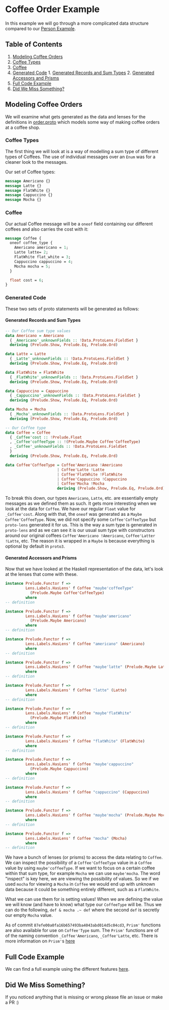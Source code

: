 # Coffee Order Example

In this example we will go through a more complicated data structure compared to our [Person Example](../person/README.md).

## Table of Contents

1. [Modeling Coffee Orders](#modeling-coffee-orders)
  1. [Coffee Types](#coffee-types)
  2. [Coffee](#coffee)
  3. [Generated Code](#generated-code)
    1. [Generated Records and Sum Types](#generated-records-and-sum-types)
    2. [Generated Accessors and Prisms](#generated-accessors-and-prisms)
2. [Full Code Example](#full-code-example)
3. [Did We Miss Something?](#did-we-miss-something)

## Modeling Coffee Orders

We will examine what gets generated as the data and lenses for the definitions in [order.proto](./proto/src/coffee/order.proto)
which models some way of making coffee orders at a coffee shop.

### Coffee Types
The first thing we will look at is a way of modelling a sum type of different types of Coffees. The use of individual messages over an `Enum` was for a cleaner look to the messages.

Our set of Coffee types:
``` protobuf
message Americano {}
message Latte {}
message FlatWhite {}
message Cappuccino {}
message Mocha {}
```

### Coffee
Our actual Coffee message will be a `oneof` field containing our different coffees and also carries the cost with it:
``` protobuf
message Coffee {
  oneof coffee_type {
    Americano americano = 1;
    Latte latte= 2;
    FlatWhite flat_white = 3;
    Cappuccino cappuccino = 4;
    Mocha mocha = 5;
  }

  float cost = 6;
}

```

### Generated Code
These two sets of proto statements will be generated as follows:

#### Generated Records and Sum Types
``` haskell
-- Our Coffee sum type values
data Americano = Americano
  { _Americano'_unknownFields :: !Data.ProtoLens.FieldSet }
  deriving (Prelude.Show, Prelude.Eq, Prelude.Ord)

data Latte = Latte
  { _Latte'_unknownFields :: !Data.ProtoLens.FieldSet }
  deriving (Prelude.Show, Prelude.Eq, Prelude.Ord)

data FlatWhite = FlatWhite
  { _FlatWhite'_unknownFields :: !Data.ProtoLens.FieldSet }
  deriving (Prelude.Show, Prelude.Eq, Prelude.Ord)

data Cappuccino = Cappuccino
  { _Cappuccino'_unknownFields :: !Data.ProtoLens.FieldSet }
  deriving (Prelude.Show, Prelude.Eq, Prelude.Ord)

data Mocha = Mocha
  { _Mocha'_unknownFields :: !Data.ProtoLens.FieldSet }
  deriving (Prelude.Show, Prelude.Eq, Prelude.Ord)
```

``` haskell
-- Our Coffee type
data Coffee = Coffee
  { _Coffee'cost :: !Prelude.Float
  , _Coffee'coffeeType :: !(Prelude.Maybe Coffee'CoffeeType)
  , _Coffee'_unknownFields :: !Data.ProtoLens.FieldSet
  }
  deriving (Prelude.Show, Prelude.Eq, Prelude.Ord)

data Coffee'CoffeeType = Coffee'Americano !Americano
                       | Coffee'Latte !Latte
                       | Coffee'FlatWhite !FlatWhite
                       | Coffee'Cappuccino !Cappuccino
                       | Coffee'Mocha !Mocha
                       deriving (Prelude.Show, Prelude.Eq, Prelude.Ord)
```

To break this down, our types `Americano`, `Latte`, etc. are essentially empty messages as we defined them as such. It gets more interesting when we look at the data for `Coffee`. We have our regular `Float` value for `_Coffee'cost`. Along with that, the `oneof` was generated as a `Maybe Coffee'CoffeeType`. Now, we did not specify some `Coffee'CoffeeType` but `proto-lens` generated it for us. This is the way a sum type is generated in `proto-lens` and as we can see it is our usual sum type with constructors around our original coffees `Coffee'Americano !Americano`, `Coffee'Latter !Latte`, etc. The reason it is wrapped in a `Maybe` is because everything is optional by default in `proto3`.

#### Generated Accessors and Prisms

Now that we have looked at the Haskell representation of the data, let's look at the lenses that come with these.

``` haskell
instance Prelude.Functor f =>
         Lens.Labels.HasLens' f Coffee "maybe'coffeeType"
           (Prelude.Maybe Coffee'CoffeeType)
         where
-- definition

instance Prelude.Functor f =>
         Lens.Labels.HasLens' f Coffee "maybe'americano"
           (Prelude.Maybe Americano)
         where
-- definition

instance Prelude.Functor f =>
         Lens.Labels.HasLens' f Coffee "americano" (Americano)
         where
-- definition

instance Prelude.Functor f =>
         Lens.Labels.HasLens' f Coffee "maybe'latte" (Prelude.Maybe Latte)
         where
-- definition

instance Prelude.Functor f =>
         Lens.Labels.HasLens' f Coffee "latte" (Latte)
         where
-- definition

instance Prelude.Functor f =>
         Lens.Labels.HasLens' f Coffee "maybe'flatWhite"
           (Prelude.Maybe FlatWhite)
         where
-- definition

instance Prelude.Functor f =>
         Lens.Labels.HasLens' f Coffee "flatWhite" (FlatWhite)
         where
-- definition

instance Prelude.Functor f =>
         Lens.Labels.HasLens' f Coffee "maybe'cappuccino"
           (Prelude.Maybe Cappuccino)
         where
-- definition

instance Prelude.Functor f =>
         Lens.Labels.HasLens' f Coffee "cappuccino" (Cappuccino)
         where
-- definition

instance Prelude.Functor f =>
         Lens.Labels.HasLens' f Coffee "maybe'mocha" (Prelude.Maybe Mocha)
         where
-- definition

instance Prelude.Functor f =>
         Lens.Labels.HasLens' f Coffee "mocha" (Mocha)
         where
-- definition
```

We have a bunch of lenses (or prisms) to access the data relating to `Coffee`. We can inspect the possibility of a `Coffee'CoffeeType` value in a `Coffee` value by using `maybe'coffeeType`. If we want to focus on a certain coffee within that sum type, for example `Mocha` we can use `maybe'mocha`. The word "inspect" is key here, we are viewing the possibility of values. So we if we used `mocha` for viewing a `Mocha` in `Coffee` we would end up with unknown data because it could be something entirely different, such as a `FlatWhite`.<br>

What we can use them for is setting values! When we are defining the value we will know (and have to know) what type our `CoffeeType` will be. Thus we can do the following, `def & mocha .~ def` where the second `def` is secretly our empty `Mocha` value.<br>

As of commit `87efe00a0fa16b657493ba4043abd014d5c04cd3`, `Prism'` functions are also available for use on `Coffee'Type` sum. The `Prism'` functions are of of the naming convention `_Coffee'Americano`, `_Coffee'Latte`, etc. There is more information on `Prism'`s [here](../../docs/tutorial.md#oneof-generation)

## Full Code Example

We can find a full example using the different features [here](./src/Main.hs).

## Did We Miss Something?

If you noticed anything that is missing or wrong please file an issue or make a PR :)
